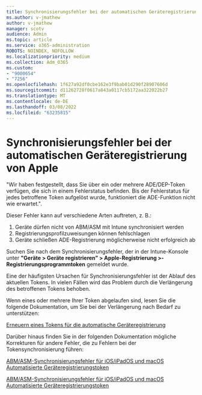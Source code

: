 ```yaml
---
title: Synchronisierungsfehler bei der automatischen Geräteregistrierung von Apple
ms.author: v-jmathew
author: v-jmathew
manager: scotv
audience: Admin
ms.topic: article
ms.service: o365-administration
ROBOTS: NOINDEX, NOFOLLOW
ms.localizationpriority: medium
ms.collection: Adm_O365
ms.custom:
- "9000654"
- "7256"
ms.openlocfilehash: 1f627a92df0cbe162e3f9bab01d290f28907606d
ms.sourcegitcommit: d11262728f0617a843a0117cb5172aa322022b27
ms.translationtype: MT
ms.contentlocale: de-DE
ms.lasthandoff: 03/08/2022
ms.locfileid: "63235815"
---
```

# <a name="apple-automatic-device-enrollment-sync-errors"></a>Synchronisierungsfehler bei der automatischen Geräteregistrierung von Apple

"Wir haben festgestellt, dass Sie über ein oder mehrere ADE/DEP-Token verfügen, die sich in einem Fehlerstatus befinden. Bis der Fehlerstatus für jedes betroffene Token aufgelöst wurde, funktioniert die ADE-Funktion nicht wie erwartet.".

Dieser Fehler kann auf verschiedene Arten auftreten, z. B.:

1. Geräte dürfen nicht von ABM/ASM mit Intune synchronisiert werden
2. Registrierungsprofilzuweisungen können fehlschlagen
3. Geräte schließen ADE-Registrierung möglicherweise nicht erfolgreich ab

Suchen Sie nach dem Synchronisierungsfehler, der in der Intune-Konsole unter **"Geräte > Geräte registrieren" > Apple-Registrierung >-Registrierungsprogrammtoken** gemeldet wurde.

Eine der häufigsten Ursachen für Synchronisierungsfehler ist der Ablauf des aktuellen Tokens. In vielen Fällen wird das Problem durch die Verlängerung des betroffenen Tokens behoben.

Wenn eines oder mehrere Ihrer Token abgelaufen sind, lesen Sie die folgende Dokumentation, um Sie bei der Verlängerung nach Bedarf zu unterstützen:

[Erneuern eines Tokens für die automatische Geräteregistrierung](https://docs.microsoft.com/mem/intune/enrollment/device-enrollment-program-enroll-ios#renew-an-automated-device-enrollment-token)

Darüber hinaus finden Sie in der folgenden Dokumentation mögliche Korrekturen für andere Fehler, die zu Fehlern bei der Tokensynchronisierung führen:

[ABM/ASM-Synchronisierungsfehler für iOS/iPadOS und macOS Automatisierte Geräteregistrierungstoken](https://docs.microsoft.com/mem/intune/enrollment/troubleshoot-ios-enrollment-errors#sync-token-errors-between-intune-and-ade-dep)







[ABM/ASM-Synchronisierungsfehler für iOS/iPadOS und macOS Automatisierte Geräteregistrierungstoken](https://docs.microsoft.com/mem/intune/enrollment/troubleshoot-ios-enrollment-errors#resolutions-when-syncing-tokens-between-intune-and-abmasm-for-automated-device-enrollment)
